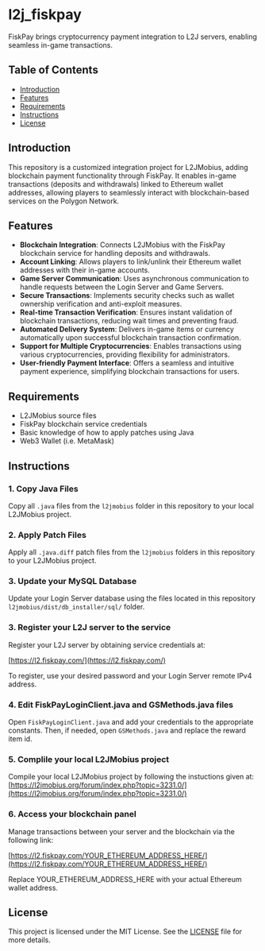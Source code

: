 # l2j_fiskpay

FiskPay brings cryptocurrency payment integration to L2J servers, enabling seamless in-game transactions.


## Table of Contents

- [Introduction](#introduction)
- [Features](#features)
- [Requirements](#requirements)
- [Instructions](#instructions)
- [License](#license)


## Introduction

This repository is a customized integration project for L2JMobius, adding blockchain payment functionality through FiskPay. It enables in-game transactions (deposits and withdrawals) linked to Ethereum wallet addresses, allowing players to seamlessly interact with blockchain-based services on the Polygon Network.


## Features

- **Blockchain Integration**: Connects L2JMobius with the FiskPay blockchain service for handling deposits and withdrawals.
- **Account Linking**: Allows players to link/unlink their Ethereum wallet addresses with their in-game accounts.
- **Game Server Communication**: Uses asynchronous communication to handle requests between the Login Server and Game Servers.
- **Secure Transactions**: Implements security checks such as wallet ownership verification and anti-exploit measures.
- **Real-time Transaction Verification**: Ensures instant validation of blockchain transactions, reducing wait times and preventing fraud.
- **Automated Delivery System**: Delivers in-game items or currency automatically upon successful blockchain transaction confirmation.
- **Support for Multiple Cryptocurrencies**: Enables transactions using various cryptocurrencies, providing flexibility for administrators.
- **User-friendly Payment Interface**: Offers a seamless and intuitive payment experience, simplifying blockchain transactions for users.


## Requirements

- L2JMobius source files
- FiskPay blockchain service credentials
- Basic knowledge of how to apply patches using Java
- Web3 Wallet (i.e. MetaMask)


## Instructions

### 1. Copy Java Files

Copy all `.java` files from the `l2jmobius` folder in this repository to your local L2JMobius project.

### 2. Apply Patch Files

Apply all `.java.diff` patch files from the `l2jmobius` folders in this repository to your L2JMobius project.

### 3. Update your MySQL Database

Update your Login Server database using the files located in this repository `l2jmobius/dist/db_installer/sql/` folder.

### 3. Register your L2J server to the service

Register your L2J server by obtaining service credentials at:

[https://l2.fiskpay.com/](https://l2.fiskpay.com/)

To register, use your desired password and your Login Server remote IPv4 address.

### 4. Edit FiskPayLoginClient.java and GSMethods.java files

Open `FiskPayLoginClient.java` and add your credentials to the appropriate constants. Then, if needed, open `GSMethods.java` and replace the reward item id.

### 5. Complile your local L2JMobius project

Compile your local L2JMobius project by following the instuctions given at:
[https://l2jmobius.org/forum/index.php?topic=3231.0/](https://l2jmobius.org/forum/index.php?topic=3231.0/)

### 6. Access your blockchain panel

Manage transactions between your server and the blockchain via the following link:

[https://l2.fiskpay.com/YOUR_ETHEREUM_ADDRESS_HERE/](https://l2.fiskpay.com/YOUR_ETHEREUM_ADDRESS_HERE/)

Replace YOUR_ETHEREUM_ADDRESS_HERE with your actual Ethereum wallet address. 


## License

This project is licensed under the MIT License. See the [LICENSE](LICENSE) file for more details.
